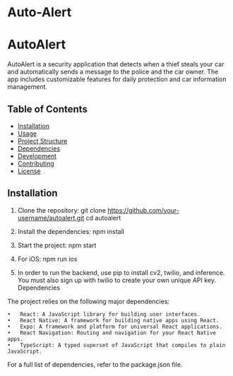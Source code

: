 # Auto-Alert

# AutoAlert

AutoAlert is a security application that detects when a thief steals your car and automatically sends a message to the police and the car owner. The app includes customizable features for daily protection and car information management.

## Table of Contents

- [Installation](#installation)
- [Usage](#usage)
- [Project Structure](#project-structure)
- [Dependencies](#dependencies)
- [Development](#development)
- [Contributing](#contributing)
- [License](#license)

## Installation

1. Clone the repository:
   git clone https://github.com/your-username/autoalert.git
   cd autoalert

2.	Install the dependencies:
  	npm install

3.	Start the project:
  npm start


4. For iOS:
  npm run ios


5. In order to run the backend, use pip to install cv2, twilio, and inference. You must also sign up with twilio to create your own unique API key. 
Dependencies

  The project relies on the following major dependencies:
  
  	•	React: A JavaScript library for building user interfaces.
  	•	React Native: A framework for building native apps using React.
  	•	Expo: A framework and platform for universal React applications.
  	•	React Navigation: Routing and navigation for your React Native apps.
  	•	TypeScript: A typed superset of JavaScript that compiles to plain JavaScript.
  
  For a full list of dependencies, refer to the package.json file.
